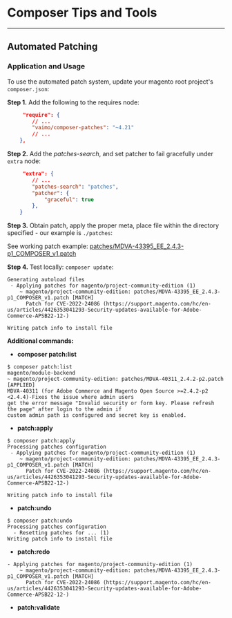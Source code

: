 # Composer Tips and Tools

--------




## Automated Patching


### **Application and Usage**

To use the automated patch system, update your magento root project's `composer.json`:

**Step 1.** Add the following to the requires node:

```json
     "require": {
        // ...
        "vaimo/composer-patches": "~4.21"
        // ...
    },
```

**Step 2.** Add the *patches-search*, and set patcher to fail gracefully under `extra` node: 

```json
     "extra": {
        // ...
        "patches-search": "patches",
        "patcher": {
            "graceful": true
        },
    }
```

**Step 3.** Obtain patch, apply the proper meta, place file within the directory specified - our example is `./patches`:

See working patch example: [patches/MDVA-43395_EE_2.4.3-p1_COMPOSER_v1.patch](./patches/MDVA-43395_EE_2.4.3-p1_COMPOSER_v1.patch)

**Step 4.** Test locally: `composer update`:

```text
Generating autoload files
 - Applying patches for magento/project-community-edition (1)
    ~ magento/project-community-edition: patches/MDVA-43395_EE_2.4.3-p1_COMPOSER_v1.patch [MATCH]
      Patch for CVE-2022-24086 (https://support.magento.com/hc/en-us/articles/4426353041293-Security-updates-available-for-Adobe-Commerce-APSB22-12-)

Writing patch info to install file

```

**Additional commands:**

* **composer patch:list**

```text
$ composer patch:list
magento/module-backend
~ magento/project-community-edition: patches/MDVA-40311_2.4.2-p2.patch [APPLIED]
MDVA-40311 (for Adobe Commerce and Magento Open Source >=2.4.2-p2 <2.4.4)-Fixes the issue where admin users
get the error message "Invalid security or form key. Please refresh the page" after login to the admin if
custom admin path is configured and secret key is enabled.

```


* **patch:apply**

```text
$ composer patch:apply
Processing patches configuration
 - Applying patches for magento/project-community-edition (1)
    ~ magento/project-community-edition: patches/MDVA-43395_EE_2.4.3-p1_COMPOSER_v1.patch [MATCH]
      Patch for CVE-2022-24086 (https://support.magento.com/hc/en-us/articles/4426353041293-Security-updates-available-for-Adobe-Commerce-APSB22-12-)

Writing patch info to install file
```

* **patch:undo**

```text
$ composer patch:undo
Processing patches configuration
  - Resetting patches for ... (1)
Writing patch info to install file

```
* **patch:redo**

```text
- Applying patches for magento/project-community-edition (1)
    ~ magento/project-community-edition: patches/MDVA-43395_EE_2.4.3-p1_COMPOSER_v1.patch [MATCH]
      Patch for CVE-2022-24086 (https://support.magento.com/hc/en-us/articles/4426353041293-Security-updates-available-for-Adobe-Commerce-APSB22-12-)
```

* **patch:validate**
